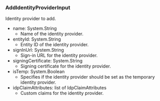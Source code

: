 ### AddIdentityProviderInput
Identity provider to add.

- name: System.String
  - Name of the identity provider.
- entityId: System.String
  - Entity ID of the identity provider.
- signInUrl: System.String
  - Sign-in URL for the identity provider.
- signingCertificate: System.String
  - Signing certificate for the identity provider.
- isTemp: System.Boolean
  - Specifies if the identity provider should be set as the temporary identity provider.
- idpClaimAttributes: list of IdpClaimAttributes
  - Custom claims for the identity provider.
